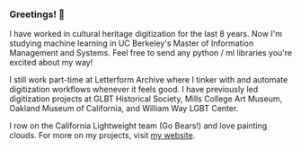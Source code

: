 ### Greetings! 🌊

I have worked in cultural heritage digitization for the last 8 years. Now I'm studying machine learning in UC Berkeley's Master of Information Management and Systems. Feel free to send any python / ml libraries you're excited about my way!  

I still work part-time at Letterform Archive where I tinker with and automate digitization workflows whenever it feels good. I have previously led digitization projects at GLBT Historical Society, Mills College Art Museum, Oakland Museum of California, and William Way LGBT Center. 

I row on the California Lightweight team (Go Bears!) and love painting clouds. For more on my projects, visit [my website](https://elliswmartin.com/). 

